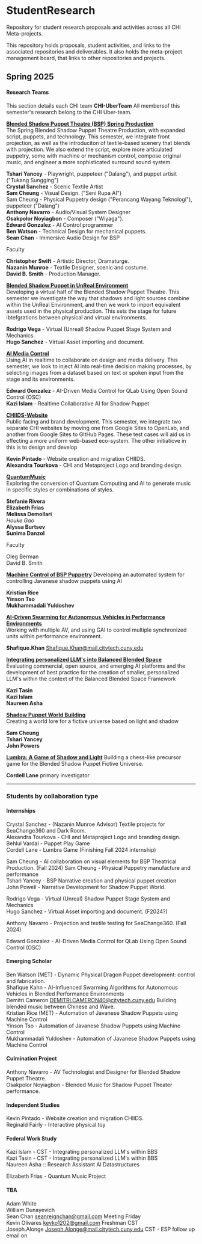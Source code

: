 # StudentResearch
Repository for student research proposals and activities across all CHI Meta-projects.

This repository holds proposals, student activities, and links to the associated repositories and deliverables.  It also holds the meta-project management board, that links to other repositories and projects.  

## Spring 2025  
#### Research Teams
This section details each CHI team
**CHI-UberTeam**
All membersof this semester's research belong to the CHI Uber-team.  

[**Blended Shadow Puppet Theatre (BSP) Spring Production**](https://github.com/orgs/CHI-CityTech/teams/bsp-spring-production)  
The Spring Blended Shadow Puppet Theatre Production, with expanded script, puppets, and technology.  This semester, we integrate front projection, as well as the introduciton of textile-based scenery that blends with projection.  We also extend the script, explore more articulated puppetry, some with machine or mechanism control, compose original music, and engineer a more sophisticated surround sound system.   

**Tshari Yancey** -  Playwright, puppeteer ("Dalang"), and puppet artisit ("Tukang Sungging")  
**Crystal Sanchez** - Scenic Textile Artist  
**Sam Cheung**  -  Visual Design. ("Seni Rupa AI")  
Sam Cheung - Physical Puppetry design ("Perancang Wayang Teknologi"), puppeteer ("Dalang")  
**Anthony Navarro** - Audio/Visual System Designer   
**Osakpolor Noyiagbon** - Composer ("Wiyaga").  
**Edward Gonzalez** - AI Control programmer  
**Ben Watson** - Technical Design for mechanical puppets.  
**Sean Chan** - Immersive Audio Design for BSP  

Faculty 

**Christopher Swift** - Artistic Director, Dramaturge.    
**Nazanin Munroe** - Textile Designer, scenic and costume.      
**David B. Smith** - Production Manager.    

[**Blended Shadow Puppet in UnReal Environment**](https://github.com/orgs/CHI-CityTech/teams/unreal-environment)  
Developing a virtual half of the Blended Shadow Puppet Theatre.  This semester we investigate the way that shadows and light sources combine within the UnReal Environment, and then we work to import equivalent assets used in the physical production.  This sets the stage for future ibtefgrations between physical and virtual environments.  

**Rodrigo Vega** - Virtual (Unreal) Shadow Puppet Stage System and Mechanics.  
**Hugo Sanchez** - Virtual Asset importing and document.  

[**AI Media Control**](https://github.com/orgs/CHI-CityTech/teams/ai_media-control)  
Using AI in realtime to collaborate on design and media delivery.  This semester, we look to inject AI into real-time decision making processes, by selecting images from a dataset based on text or spoken input from the stage and its environments. 

**Edward Gonzalez** - AI-Driven Media Control for QLab Using Open Sound Control (OSC)  
**Kazi Islam** - Realtime Collaborative AI for Shadow Puppet

[**CHIIDS-Website**](https://github.com/orgs/CHI-CityTech/teams/chiids-website)  
Public facing and brand development.  This semester, we integrate two separate CHI websites by moving one from Google Sites to OpenLab, and another from Google Sites to GItHub Pages.  These test cases will aid us in effecting a more uniform web-based eco-system.  The other initiaticve in this is to design and develop

**Kevin Pintado** - Website creation and migration CHIIDS.  
**Alexandra Tourkova** - CHI and Metaproject Logo and branding design.  

[**QuantumMusic**](https://github.com/orgs/CHI-CityTech/teams/quantummusic)  
Exploring the conversion of Quantum Computing and AI to generate music in specific styles or combinations of styles.  

**Stefanie Rivera**  
**Elizabeth Frias**    
**Melissa Demollari**    
_Houke Gao_    
**Alyssa Burtsev**  
**Sunima Danzol**  

Faculty

Oleg Berman  
David B. Smith  

[**Machine Control of BSP Puppetry**](#)
Developing an automated system for controlling Javanese shadow puppets using AI  

**Kristian Rice**  
**Yinson Tso**  
**Mukhammadali Yuldoshev**  

[**AI-Driven Swarming for Autonomous Vehicles in Performance Environments**](#)  
Working with multiple AV, and using GAI to control multiple synchronized units within performance environment.  

**Shafique.Khan** <Shafique.Khan@mail.citytech.cuny.edu>  

[**Integrating personalized LLM's into Balanced Blended Space**](#)  
Evaluating commercial, open source, and emerging AI platforms and the development of best practice for the creation of smaller, personalized LLM's within the context of the Balanced Blended Space Framework  

**Kazi Tasin**  
**Kazi Islam**  
**Naureen Asha**    

[**Shadow Puppet World Building**](#)  
Creating a world lore for a fictive universe based on light and shadow  

**Sam Cheung**    
**Tshari Yancey**   
**John Powers**  

[**Lumbra: A Game of Shadow and Light**](#)
Building a chess-like precursor game for the Blended Shadow Puppet Fictive Universe.  

**Cordell Lane**  primary investigator  

---

### Students by collaboration type

#### Internships

Crystal Sanchez - (Nazanin Munroe Advisor)  Textile projects for SeaChange360 and Dark Room.  
Alexandra Tourkova - CHI and Metaproject Logo and branding design.  
Behlul Vardal - Puppet Play Game  
Cordell Lane -  Lumbra Game (Finishing Fall 2024 internship)  

Sam Cheung  -  AI collaboration on visual elements for BSP Theatrical Production.  (Fall 2024)
Sam Cheung - Physical Puppetry manufacture and performance  
Tshari Yancey -  BSP Narrative creation and physical puppet creation  
John Powell - Narrative Development  for Shadow Puppet World.  

Rodrigo Vega - Virtual (Unreal) Shadow Puppet Stage System and Mechanics  
Hugo Sanchez - Virtual Asset importing and document.  (F2024?)  

Anthony Navarro - Projection and textile testing for SeaChange360.  (Fall 2024)  

Edward Gonzalez - AI-Driven Media Control for QLab Using Open Sound Control (OSC)   

#### Emerging Scholar

Ben Watson (MET) - Dynamic Physical Dragon Puppet development: control and fabrication.  
Shafique Kahn - AI-Influenced Swarming Algorithms for Autonomous Vehicles in Blended Performance Environments    
Demitri Cameron <DEMITRI.CAMERON40@citytech.cuny.edu>  Building blended music between Chinese and Wave.  
Kristian Rice (MET) - Automation of Javanese Shadow Puppets using Machine Control  
Yinson Tso  - Automation of Javanese Shadow Puppets using Machine Control  
Mukhammadali Yuldoshev  - Automation of Javanese Shadow Puppets using Machine Control  

#### Culmination Project

Anthony Navarro - AV Technologist and Designer for Blended Shadow Puppet Theatre.  
Osakpolor Noyiagbon - Blended Music for Shadow Puppet Theater performance.

#### Independent Studies

Kevin Pintado - Website creation and migration CHIIDS.   
Reginald Fairly - Interactive physical toy

#### Federal Work Study

Kazi Islam - CST - Integrating personalized LLM's within BBS  
Kazi Tasin - CST - Integrating personalized LLM's within BBS  
Naureen Asha :: Research Assistant AI Datastructures  

Elizabeth Frias - Quantum Music Project  

#### TBA
Adam White  
William Dunayevich  
Sean Chan <seanreignchan@gmail.com>  Meeting Friday  
Kevin Olivares <kevko1202@gmail.com>  Freshman CST    
Joseph.Alonge <Joseph.Alonge@mail.citytech.cuny.edu> CST - ESP follow up email on  

